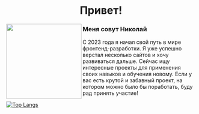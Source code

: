 <h1 align="center">Привет!</h1>
<img align="left" width="200" src="https://i.pinimg.com/originals/66/83/3e/66833e07d6fb9eb5d724e47d0c814285.gif">
<h3>Меня совут Николай</h3>

<p>С 2023 года я начал свой путь в мире фронтенд-разработки. Я уже успешно верстал несколько сайтов и хочу развиваться дальше. Сейчас ищу интересные проекты для применения своих навыков и обучения новому. Если у вас есть крутой и забавный проект, на котором можно было бы поработать, буду рад принять участие!</p>


  [![Top Langs](https://github-readme-stats.vercel.app/api/top-langs/?username=Nigilen)](https://github.com/Nigilen/github-readme-stats)


